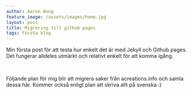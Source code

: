 ```yaml
---
author: Aaron Wong
feature_image: /assets/images/home.jpg
layout: post
title: Migrering till github pages
tags: Första blog
---
```

Min första post för att testa hur enkelt det är med Jekyll och Github pages. Det fungerar alldeles utmärkt och relativt enkelt för att komma igång.

<br />

Följande plan för mig blir att migrera saker från acreations.info och samla dessa här. Kommer också enligt plan att skriva allt på svenska :)